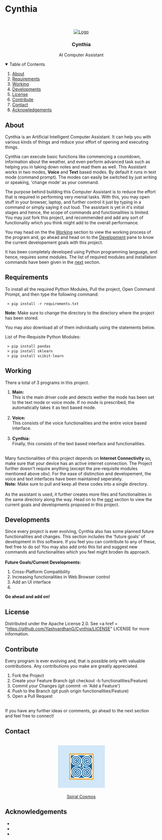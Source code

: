 # Cynthia

<!-- LOGO -->
<br />
<p align="center">
  <a href="https://github.com/Yashvardhang/Cynthia">
    <img src="Icons/Icon.ico" alt="Logo" width="128" height="128">
  </a>

  <h3 align="center">Cynthia</h3>

  <p align="center">
    AI Computer Assistant
  </p>
</p>

<!-- TABLE OF CONTENTS -->
<details open="open">
  <summary>Table of Contents</summary>
  <ol>
    <li><a href="#about">About</a></li>
    <li><a href="#requirements">Requirements</a></li>
    <li><a href="#working">Working</a></li>
    <li><a href="#developments">Developments</a></li>
    <li><a href="#license">License</a></li>
    <li><a href="#contribute">Contribute</a></li>
    <li><a href="#contact">Contact</a></li>
    <li><a href="#acknowledgements">Acknowledgements</a></li>
  </ol>
</details>

<!-- ABOUT -->
## About

Cynthia is an Artificial Intelligent Computer Assistant. It can help you with various kinds of things and reduce your effort of opening and executing things.

Cynthia can execute basic functions like commencing a countdown, information about the weather, and even perform advanced task such as helping you in taking down notes and read them as well. This Assistant works in two modes, <b>Voice</b> and <b>Text</b> based modes. By default it runs in text mode (command prompt). The modes can easily be switched by just writing or speaking, 'change mode' as your command.

The purpose behind building this Computer Assistant is to reduce the effort that is required in performing very menial tasks. With this, you may open stuff in your browser, laptop, and further control it just by typing in a command or simply saying it out loud. The assistant is yet in it's initial stages and hence, the scope of commands and functionalities is limited. You may just fork this project, and recommended and add any sort of functionality which you think might add to the overall performance.

You may head on the the <a href="#working">Working</a> section to view the working process of the program and, go ahead and head on to the <a href="#developments">Development</a> pane to know the current developement goals with this project.

It has been completely developed using Python programming language, and hence, requires some modules. The list of required modules and installation commands have been given in the <a href="#requirements">next</a> section.

<!-- REQUIREMENTS -->
## Requirements

To install all the required Python Modules, Pull the project, Open Command Prompt, and then type the following command:

```
 > pip install -r requirements.txt
```

**Note:** Make sure to change the directory to the directory where the project has been stored. 

You may also download all of them individually using the statements below.

List of Pre-Requisite Python Modules:

```
 > pip install pandas
 > pip install sklearn
 > pip install scikit-learn
```

<!-- WORKING -->
## Working

There a total of 3 programs in this project.
<ol>
  <li><b>Main:</b><br>This is the main driver code and detects wether the mode has been set to the text mode or voice mode. If no mode is prescribed, the automatically   takes it as text based mode.</li><br>
  <li><b>Voice:</b><br>This consists of the voice functionalities and the entire voice based interface.</li><br>
  <li><b>Cynthia:</b><br>Finally, this consists of the text based interface and functionalities.</li><br>
</ol>

Many functionalities of this project depends on **Internet Connectivity** so, make sure that your device has an active internet connection. The Project further doesn't require anything (except the pre-requisite modules mentioned above obv). For the ease of distinction and developement, the voice and text interfaces have been maintained seperately.
<br>
**Note:** Make sure to pull and keep all these codes into a single directory.
<br><br>
As the assistant is used, it further creates more files and functionalities in the same directory along the way. Head on to the <a href="#developements">next</a> section to view the current goals and developments proposed in this project.

<!-- DEVELOPMENTS -->
## Developments
Since every project is ever evolving, Cynthia also has some planned future functionalities and changes. This section includes the 'future goals' of development in this software. If you feel you can contribute to any of these, feel free to do so! You may also add onto this list and suggest new commands and functionalities which you feel might broden its approach.
<br><br>
**Future Goals/Current Developments:**
<ol>
  <li>Cross-Platform Compatibility</li>
  <li>Increasing functionalities in Web Browser control</li>
  <li>Add an UI interface</li>
  <li></li>
</ol>

**Go ahead and add on!**

<!-- LICENSE -->
## License

Distributed under the Apache License 2.0. See <a href = "https://github.com/YashvardhanG/Cynthia/LICENSE" LICENSE </a> for more information.

<!-- contribute -->
## Contribute

Every program is ever evolving and, that is possible only with valuable contributions. Any contributions you make are greatly appreciated. 
<ol>
  <li>Fork the Project</li>
  <li>Create your Feature Branch (git checkout -b functionalities/Feature)</li>
  <li>Commit your Changes (git commit -m 'Add a Feature')</li>
  <li>Push to the Branch (git push origin functionalities/Feature)</li>
  <li>Open a Pull Request</li>
</ol>

<br>If you have any further ideas or comments, go ahead to the next section and feel free to connect! 

<!-- CONTACT -->
## Contact

<p align="center">
  <br>
  <img src="https://github.com/YashvardhanG/YashvardhanG/blob/main/Spiral%20Cosmos.png" alt="Logo" width="155" height="140"><br><br>
  <a href = "https://www.spiralcosmos.com">Spiral Cosmos</a>
</p>

<!-- Acknowledgement -->
## Acknowledgements

<ul>
  <li><a href = "#"></a></li>
  <li><a href = "#"></a></li>
  <li><a href = "#"></a></li>
</ul>

